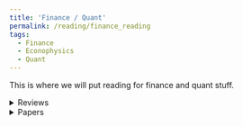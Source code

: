 ```yaml
---
title: 'Finance / Quant'
permalink: /reading/finance_reading
tags:
  - Finance
  - Econophysics
  - Quant
---
```


This is where we will put reading for finance and quant stuff.

<details>
  <summary>Reviews</summary>
  <ul>
    <li>
      <a href="" target="_blank">
        f
      </a>
    </li>
  </ul>
</details>


<details>
  <summary>Papers</summary>
  <ul>
    <li>
      <a href="" target="_blank">
        f
      </a>
    </li>
  </ul>
</details>
